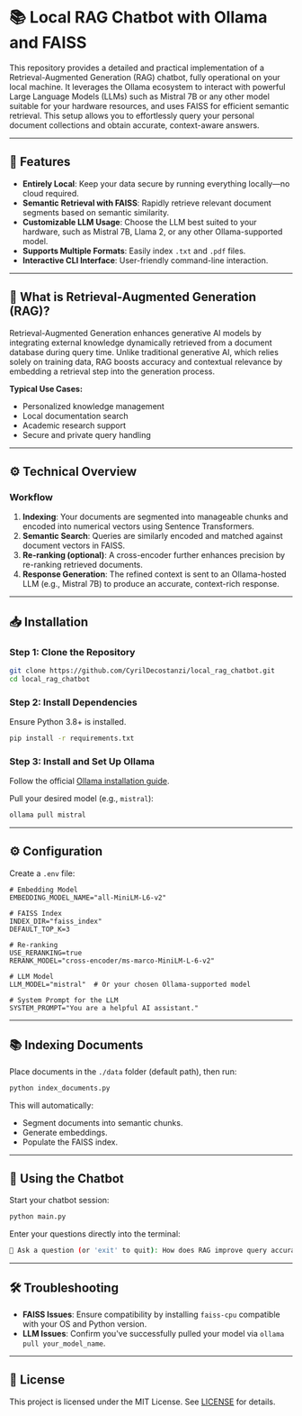 # 📚 Local RAG Chatbot with Ollama and FAISS

This repository provides a detailed and practical implementation of a Retrieval-Augmented Generation (RAG) chatbot, fully operational on your local machine. It leverages the Ollama ecosystem to interact with powerful Large Language Models (LLMs) such as Mistral 7B or any other model suitable for your hardware resources, and uses FAISS for efficient semantic retrieval. This setup allows you to effortlessly query your personal document collections and obtain accurate, context-aware answers.

---

## 🚀 Features

-   **Entirely Local**: Keep your data secure by running everything locally—no cloud required.
-   **Semantic Retrieval with FAISS**: Rapidly retrieve relevant document segments based on semantic similarity.
-   **Customizable LLM Usage**: Choose the LLM best suited to your hardware, such as Mistral 7B, Llama 2, or any other Ollama-supported model.
-   **Supports Multiple Formats**: Easily index `.txt` and `.pdf` files.
-   **Interactive CLI Interface**: User-friendly command-line interaction.

---

## 📖 What is Retrieval-Augmented Generation (RAG)?

Retrieval-Augmented Generation enhances generative AI models by integrating external knowledge dynamically retrieved from a document database during query time. Unlike traditional generative AI, which relies solely on training data, RAG boosts accuracy and contextual relevance by embedding a retrieval step into the generation process.

**Typical Use Cases:**

-   Personalized knowledge management
-   Local documentation search
-   Academic research support
-   Secure and private query handling

---

## ⚙️ Technical Overview

### Workflow

1. **Indexing**: Your documents are segmented into manageable chunks and encoded into numerical vectors using Sentence Transformers.
2. **Semantic Search**: Queries are similarly encoded and matched against document vectors in FAISS.
3. **Re-ranking (optional)**: A cross-encoder further enhances precision by re-ranking retrieved documents.
4. **Response Generation**: The refined context is sent to an Ollama-hosted LLM (e.g., Mistral 7B) to produce an accurate, context-rich response.

---

## 📥 Installation

### Step 1: Clone the Repository

```bash
git clone https://github.com/CyrilDecostanzi/local_rag_chatbot.git
cd local_rag_chatbot
```

### Step 2: Install Dependencies

Ensure Python 3.8+ is installed.

```bash
pip install -r requirements.txt
```

### Step 3: Install and Set Up Ollama

Follow the official [Ollama installation guide](https://github.com/ollama/ollama).

Pull your desired model (e.g., `mistral`):

```bash
ollama pull mistral
```

---

## ⚙️ Configuration

Create a `.env` file:

```env
# Embedding Model
EMBEDDING_MODEL_NAME="all-MiniLM-L6-v2"

# FAISS Index
INDEX_DIR="faiss_index"
DEFAULT_TOP_K=3

# Re-ranking
USE_RERANKING=true
RERANK_MODEL="cross-encoder/ms-marco-MiniLM-L-6-v2"

# LLM Model
LLM_MODEL="mistral"  # Or your chosen Ollama-supported model

# System Prompt for the LLM
SYSTEM_PROMPT="You are a helpful AI assistant."
```

---

## 📚 Indexing Documents

Place documents in the `./data` folder (default path), then run:

```bash
python index_documents.py
```

This will automatically:

-   Segment documents into semantic chunks.
-   Generate embeddings.
-   Populate the FAISS index.

---

## 🤖 Using the Chatbot

Start your chatbot session:

```bash
python main.py
```

Enter your questions directly into the terminal:

```bash
💬 Ask a question (or 'exit' to quit): How does RAG improve query accuracy?
```

---

## 🛠 Troubleshooting

-   **FAISS Issues**: Ensure compatibility by installing `faiss-cpu` compatible with your OS and Python version.
-   **LLM Issues**: Confirm you've successfully pulled your model via `ollama pull your_model_name`.

---

## 📜 License

This project is licensed under the MIT License. See [LICENSE](LICENSE) for details.
